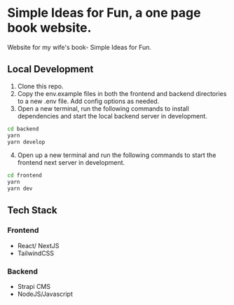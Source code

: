 # Simple Ideas for Fun, a one page book website.
Website for my wife's book- Simple Ideas for Fun.

## Local Development

1. Clone this repo.
2. Copy the env.example files in both the frontend and backend directories to a new .env file. Add config options as needed.
3. Open a new terminal, run the following commands to install dependencies and start the local backend server in development.
  ```bash
  cd backend
  yarn 
  yarn develop
  ```
4. Open up a new terminal and run the following commands to start the frontend next server in development.
  ```bash
  cd frontend
  yarn 
  yarn dev
  ```

## Tech Stack

### Frontend

- React/ NextJS
- TailwindCSS

### Backend
- Strapi CMS
- NodeJS/Javascript
